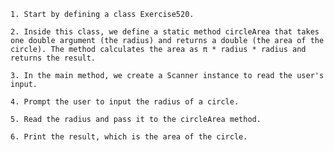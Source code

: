     1. Start by defining a class Exercise520.

    2. Inside this class, we define a static method circleArea that takes one double argument (the radius) and returns a double (the area of the circle). The method calculates the area as π * radius * radius and returns the result.

    3. In the main method, we create a Scanner instance to read the user's input.

    4. Prompt the user to input the radius of a circle.

    5. Read the radius and pass it to the circleArea method.

    6. Print the result, which is the area of the circle.

